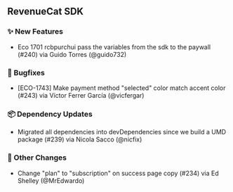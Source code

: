 ## RevenueCat SDK
### ✨ New Features
* Eco 1701 rcbpurchui pass the variables from the sdk to the paywall (#240) via Guido Torres (@guido732)
### 🐞 Bugfixes
* [ECO-1743] Make payment method "selected" color match accent color (#243) via Víctor Ferrer García (@vicfergar)
### 📦 Dependency Updates
* Migrated all dependencies into devDependencies since we build a UMD package (#239) via Nicola Sacco (@nicfix)

### 🔄 Other Changes
* Change "plan" to "subscription" on success page copy (#234) via Ed Shelley (@MrEdwardo)
